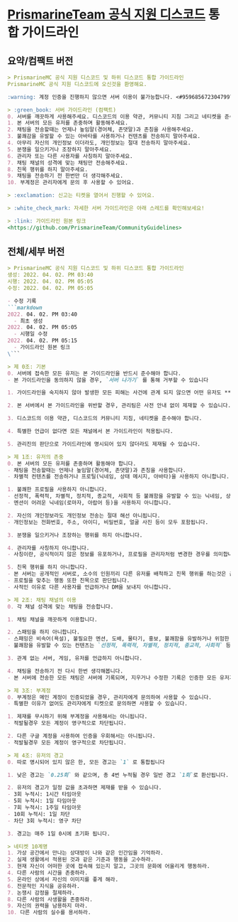 # [PrismarineTeam 공식 지원 디스코드](https://discord.gg/kkqMSEVVxN) 통합 가이드라인
## 요약/컴팩트 버전
```markdown
> PrismarineMC 공식 지원 디스코드 및 하위 디스코드 통합 가이드라인
PrismarineMC 공식 지원 디스코드에 오신것을 환영해요.

:warning: 계정 인증을 진행하지 않으면 서버 이용이 불가능합니다. <#959685672304799754> 에서 `;verify` 를 입력해 인증을 해주시기 바랍니다.

> :green_book: 서버 가이드라인 (컴팩트)
0. 서버를 깨끗하게 사용해주세요. 디스코드의 이용 약관, 커뮤니티 지침 그리고 네티켓을 준수해주세요.
1. 본 서버의 모든 유저를 존중하며 활동해주세요.
2. 채팅을 전송할때는 언제나 높임말(경어체, 존댓말)과 존칭을 사용해주세요.
3. 불쾌감을 유발할 수 있는 아바타를 사용하거나 컨텐츠를 전송하지 말아주세요.
4. 아무리 자신의 개인정보 이더라도, 개인정보는 절대 전송하지 말아주세요.
5. 분쟁을 일으키거나 조장하지 말아주세요.
6. 관리자 또는 다른 사용자를 사칭하지 말아주세요.
7. 채팅 채널의 성격에 맞는 채팅만 전송해주세요.
8. 친목 행위를 하지 말아주세요.
9. 채팅을 전송하기 전 한번만 더 생각해주세요.
10. 부계정은 관리자에게 문의 후 사용할 수 있어요.

> :exclamation: 신고는 티켓을 열어서 진행할 수 있어요.

> :white_check_mark: 자세한 서버 가이드라인은 아래 스레드를 확인해보세요!

> :link: 가이드라인 원본 링크
<https://github.com/PrismarineTeam/CommunityGuidelines>
```

## 전체/세부 버전
```markdown
> PrismarineMC 공식 지원 디스코드 및 하위 디스코드 통합 가이드라인
생성: 2022. 04. 02. PM 03:40
시행: 2022. 04. 02. PM 05:05
수정: 2022. 04. 02. PM 05:05

- 수정 기록
```markdown
2022. 04. 02. PM 03:40
  - 최초 생성
2022. 04. 02. PM 05:05
  - 시행일 수정
2022. 04. 02. PM 05:15
  - 가이드라인 원본 링크 
\```

> 제 0조: 기본
0. 서버에 접속한 모든 유저는 본 가이드라인을 반드시 준수해야 합니다.
- 본 가이드라인을 동의하지 않을 경우, `서버 나가기` 를 통해 거부할 수 있습니다

1. 가이드라인을 숙지하지 않아 발생한 모든 피해는 사건에 관계 되지 않으면 어떤 유저도 **도울 수 없으며**, 모든 책임은 본인에게 있습니다.

2. 본 서버에서 본 가이드라인을 위반할 경우, 관리팀은 사전 안내 없이 제재할 수 있습니다.

3. 디스코드의 이용 약관, 디스코드의 커뮤니티 지침, 네티켓을 준수해야 합니다.

4. 특별한 언급이 없다면 모든 채널에서 본 가이드라인이 적용됩니다.

5. 관리진의 판단으로 가이드라인에 명시되어 있지 않더라도 제재될 수 있습니다.

> 제 1조: 유저의 존중
0. 본 서버의 모든 유저를 존중하며 활동해야 합니다.
- 채팅을 전송할때는 언제나 높임말(경어체, 존댓말)과 존칭을 사용합니다.
- 차별적 컨텐츠를 전송하거나 프로틸(닉네임, 상태 메시지, 아바타)을 사용하지 아니합니다.

1. 불쾌한 프로필을 사용하지 아니합니다.
- 선정적, 폭력적, 차별적, 정치적, 종교적, 사회적 등 불쾌함을 유발할 수 있는 닉네임, 상태 메시지, 아바타, 배너를 사용하지 아니합니다.
- 멘션이 어려운 닉네임(로마자, 아랍어 등)을 사용하지 아니합니다.

2. 자신의 개인정보라도 개인정보 전송는 절대 해선 아니됩니다.
- 개인정보는 전화번호, 주소, 아이디, 비밀번호, 얼굴 사진 등이 모두 포함됩니다.

3. 분쟁을 일으키거나 조장하는 행위를 하지 아니합니다.

4. 관리자를 사칭하지 아니합니다.
- 사칭이란, 공식적이지 않은 정보를 유포하거나, 프로필을 관리자처럼 변경한 경우를 의미합니다.

5. 친목 행위를 하지 아니합니다.
- 본 서버는 공개적인 서버로, 소수의 인원끼리 다른 유저를 배척하고 친목 행위를 하는것은 금지됩니다.
- 프로필을 맞추는 행동 또한 친목으로 판단됩니다.
- 사적인 이유로 다른 사용자를 언급하거나 DM을 보내지 아니합니다.

> 제 2조: 채팅 채널의 이용
0. 각 채널 성격에 맞는 채팅을 전송합니다.

1. 채팅 채널을 깨끗하게 이용합니다.

2. 스패밍을 하지 아니합니다.
- 스패밍은 비속어(욕설), 불필요한 멘션, 도배, 물타기, 홍보, 불쾌함을 유발하거나 위험한 컨텐츠를 공유하는것을 의미합니다.
- 불쾌함을 유발할 수 있는 컨텐츠는 `선정적, 폭력적, 차별적, 정치적, 종교적, 사회적` 등을 포함합니다.

3. 관계 없는 서버, 게임, 유저를 언급하지 아니합니다.

4. 채팅을 전송하기 전 다시 한번 생각해봅니다.
- 본 서버에 전송한 모든 채팅은 서버에 기록되며, 지우거나 수정한 기록은 인증한 모든 유저가 확인할 수 있습니다.

> 제 3조: 부계정
0. 부계정은 메인 계정이 인증되었을 경우, 관리자에게 문의하여 사용할 수 있습니다.
- 특별한 이유가 없어도 관리자에게 티켓으로 문의하면 사용할 수 있습니다.

1. 제재를 무시하기 위해 부계정을 사용해서는 아니됩니다.
- 적발될경우 모든 계정이 영구적으로 차단됩니다.

2. 다른 구글 계정을 사용하여 인증을 우회해서는 아니됩니다.
- 적발될경우 모든 계정이 영구적으로 차단됩니다.

> 제 4조: 유저의 경고
0. 따로 명시되어 있지 않은 한, 모든 경고는 `1` 로 통합됩니다

1. 낮은 경고는 `0.25회` 와 같으며, 총 4번 누적될 경우 일반 경고 `1회`로 환산됩니다.

2. 유저의 경고가 일정 값을 초과하면 제재를 받을 수 있습니다.
- 3회 누적시: 1시간 타임아웃
- 5회 누적시: 1일 타임아웃
- 7회 누적시: 1주일 타임아웃
- 10회 누적시: 1일 차단
- 차단 3회 누적시: 영구 차단

3. 경고는 매주 1일 0시에 초기화 됩니다.

> 네티켓 10계명
1. 가상 공간에서 만나는 상대방이 나와 같은 인간임을 기억하라.
2. 실제 생활에서 적용된 것과 같은 기준과 행동을 고수하라.
3. 현재 자신이 어떠한 곳에 접속해 있는지 알고, 그곳의 문화에 어울리게 행동하라.
4. 다른 사람의 시간을 존중하라.
5. 온라인 상에서 자신의 이미지를 좋게 해라.
6. 전문적인 지식을 공유하라.
7. 논쟁시 감정을 절제하라.
8. 다른 사람의 사생활을 존중하라.
9. 자신의 권력을 남용하지 마라.
10. 다른 사람의 실수를 용서하라.
```
